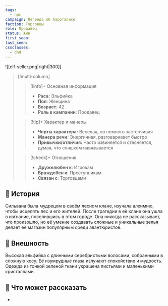 ```yaml
---
tags:
  - npc
campaign: Легенда об Аэроталисе
faction: Торговцы
role: Продавец
status: Жив
first_seen: 
last_seen: 
cssclasses:
  - dnd
---
```

![[elf-seller.png|right|300]]

> [!multi-column]
>  >[!info]+ Основная информация 
>  >- **Раса:** Эльфийка
>  >- **Пол**: Женщина
>  >- **Возраст**: 42
>  >- **Роль в кампании**: Продавец
>  
>  >[!tip]+ Характер и манеры
>  >- **Черты характера:** Веселая, но немного застенчивая
>  >- **Манера речи:** Энергичная, разговаривает быстро
>  >- **Привычки/отличия:** Часто извиняется и стесняется, думая, что слишком навязывается
>  
>  >[!check]+ Отношения
>  >- **Дружелюбен к**: Игрокам
>  >- **Враждебен к**: Преступникам
>  >- **Связан с**: Торговцами
## 📜 История
Сильвана была мудрецом в своём лесном клане, изучала алхимию, чтобы исцелять лес и его жителей. После трагедии в её клане она ушла в изгнание, поселившись в этом городе. Она никогда не рассказывает, что произошло, но её умение создавать сложные и уникальные зелья делает её магазин популярным среди авантюристов.

## 🦾 Внешность
Высокая эльфийка с длинными серебристыми волосами, собранными в сложную косу. Её изумрудные глаза излучают спокойствие и мудрость. Одежда из тонкой зеленой ткани украшена листьями и маленькими кристаллами.

## 🧩 Что может рассказать
- 
